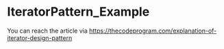 # IteratorPattern_Example
You can reach the article via https://thecodeprogram.com/explanation-of-iterator-design-pattern
